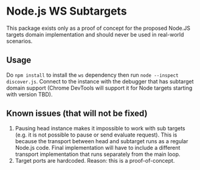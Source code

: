 # Node.js WS Subtargets

This package exists only as a proof of concept for the proposed Node.JS targets
domain implementation and should never be used in real-world scenarios.

## Usage

Do `npm install` to install the `ws` dependency then run
`node --inspect discover.js`. Connect to the instance with the debugger that
has subtarget domain support (Chrome DevTools will support it for Node targets
starting with version TBD).

## Known issues (that will not be fixed)

1. Pausing head instance makes it impossible to work with sub targets (e.g. it
is not possible to pause or send evaluate request). This is because the
transport between head and subtarget runs as a regular Node.js code. Final
implementation will have to include a different transport implementation that
runs separately from the main loop.
2. Target ports are hardcoded. Reason: this is a proof-of-concept.
